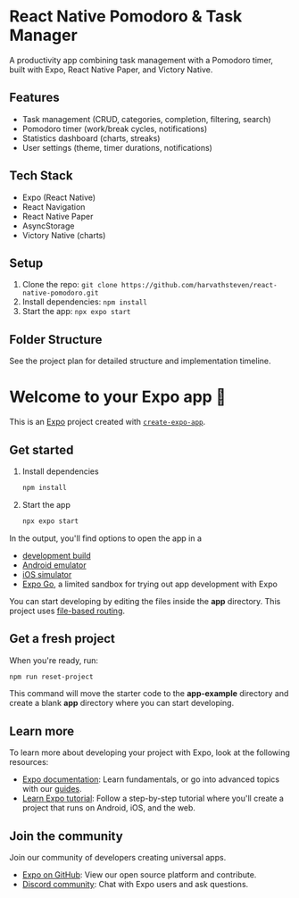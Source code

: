 # React Native Pomodoro & Task Manager

A productivity app combining task management with a Pomodoro timer, built with Expo, React Native Paper, and Victory Native.

## Features
- Task management (CRUD, categories, completion, filtering, search)
- Pomodoro timer (work/break cycles, notifications)
- Statistics dashboard (charts, streaks)
- User settings (theme, timer durations, notifications)

## Tech Stack
- Expo (React Native)
- React Navigation
- React Native Paper
- AsyncStorage
- Victory Native (charts)

## Setup
1. Clone the repo: `git clone https://github.com/harvathsteven/react-native-pomodoro.git`
2. Install dependencies: `npm install`
3. Start the app: `npx expo start`

## Folder Structure
See the project plan for detailed structure and implementation timeline.

# Welcome to your Expo app 👋

This is an [Expo](https://expo.dev) project created with [`create-expo-app`](https://www.npmjs.com/package/create-expo-app).

## Get started

1. Install dependencies

   ```bash
   npm install
   ```

2. Start the app

   ```bash
   npx expo start
   ```

In the output, you'll find options to open the app in a

- [development build](https://docs.expo.dev/develop/development-builds/introduction/)
- [Android emulator](https://docs.expo.dev/workflow/android-studio-emulator/)
- [iOS simulator](https://docs.expo.dev/workflow/ios-simulator/)
- [Expo Go](https://expo.dev/go), a limited sandbox for trying out app development with Expo

You can start developing by editing the files inside the **app** directory. This project uses [file-based routing](https://docs.expo.dev/router/introduction).

## Get a fresh project

When you're ready, run:

```bash
npm run reset-project
```

This command will move the starter code to the **app-example** directory and create a blank **app** directory where you can start developing.

## Learn more

To learn more about developing your project with Expo, look at the following resources:

- [Expo documentation](https://docs.expo.dev/): Learn fundamentals, or go into advanced topics with our [guides](https://docs.expo.dev/guides).
- [Learn Expo tutorial](https://docs.expo.dev/tutorial/introduction/): Follow a step-by-step tutorial where you'll create a project that runs on Android, iOS, and the web.

## Join the community

Join our community of developers creating universal apps.

- [Expo on GitHub](https://github.com/expo/expo): View our open source platform and contribute.
- [Discord community](https://chat.expo.dev): Chat with Expo users and ask questions.
